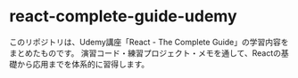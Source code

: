 # react-complete-guide-udemy
このリポジトリは、Udemy講座「React - The Complete Guide」の学習内容をまとめたものです。   演習コード・練習プロジェクト・メモを通して、Reactの基礎から応用までを体系的に習得します。

